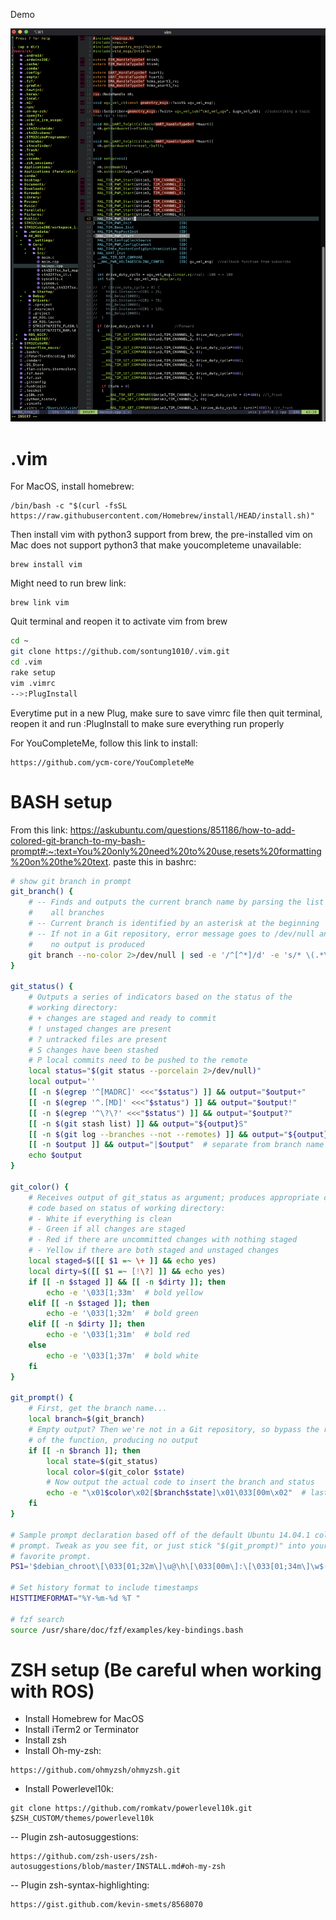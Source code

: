 Demo

![Demo](Demo.png)


.vim
====
For MacOS, install homebrew:
```
/bin/bash -c "$(curl -fsSL https://raw.githubusercontent.com/Homebrew/install/HEAD/install.sh)"
```
Then install vim with python3 support from brew, the pre-installed vim on Mac does not support python3 that make youcompleteme unavailable:
```
brew install vim
```
Might need to run brew link:
```
brew link vim
```
Quit terminal and reopen it to activate vim from brew

```bash
cd ~
git clone https://github.com/sontung1010/.vim.git
cd .vim
rake setup
vim .vimrc
-->:PlugInstall
```

Everytime put in a new Plug, make sure to save vimrc file then quit terminal, reopen it and run :PlugInstall to make sure everything run properly

For YouCompleteMe, follow this link to install:

```
https://github.com/ycm-core/YouCompleteMe
```

BASH setup
====
From this link: https://askubuntu.com/questions/851186/how-to-add-colored-git-branch-to-my-bash-prompt#:~:text=You%20only%20need%20to%20use,resets%20formatting%20on%20the%20text.
paste this in bashrc:

```bash
# show git branch in prompt
git_branch() {
    # -- Finds and outputs the current branch name by parsing the list of
    #    all branches
    # -- Current branch is identified by an asterisk at the beginning
    # -- If not in a Git repository, error message goes to /dev/null and
    #    no output is produced
    git branch --no-color 2>/dev/null | sed -e '/^[^*]/d' -e 's/* \(.*\)/\1/'
}

git_status() {
    # Outputs a series of indicators based on the status of the
    # working directory:
    # + changes are staged and ready to commit
    # ! unstaged changes are present
    # ? untracked files are present
    # S changes have been stashed
    # P local commits need to be pushed to the remote
    local status="$(git status --porcelain 2>/dev/null)"
    local output=''
    [[ -n $(egrep '^[MADRC]' <<<"$status") ]] && output="$output+"
    [[ -n $(egrep '^.[MD]' <<<"$status") ]] && output="$output!"
    [[ -n $(egrep '^\?\?' <<<"$status") ]] && output="$output?"
    [[ -n $(git stash list) ]] && output="${output}S"
    [[ -n $(git log --branches --not --remotes) ]] && output="${output}P"
    [[ -n $output ]] && output="|$output"  # separate from branch name
    echo $output
}

git_color() {
    # Receives output of git_status as argument; produces appropriate color
    # code based on status of working directory:
    # - White if everything is clean
    # - Green if all changes are staged
    # - Red if there are uncommitted changes with nothing staged
    # - Yellow if there are both staged and unstaged changes
    local staged=$([[ $1 =~ \+ ]] && echo yes)
    local dirty=$([[ $1 =~ [!\?] ]] && echo yes)
    if [[ -n $staged ]] && [[ -n $dirty ]]; then
        echo -e '\033[1;33m'  # bold yellow
    elif [[ -n $staged ]]; then
        echo -e '\033[1;32m'  # bold green
    elif [[ -n $dirty ]]; then
        echo -e '\033[1;31m'  # bold red
    else
        echo -e '\033[1;37m'  # bold white
    fi
}

git_prompt() {
    # First, get the branch name...
    local branch=$(git_branch)
    # Empty output? Then we're not in a Git repository, so bypass the rest
    # of the function, producing no output
    if [[ -n $branch ]]; then
        local state=$(git_status)
        local color=$(git_color $state)
        # Now output the actual code to insert the branch and status
        echo -e "\x01$color\x02[$branch$state]\x01\033[00m\x02"  # last bit resets color
    fi
}

# Sample prompt declaration based off of the default Ubuntu 14.04.1 color
# prompt. Tweak as you see fit, or just stick "$(git_prompt)" into your
# favorite prompt.
PS1='$debian_chroot\[\033[01;32m\]\u@\h\[\033[00m\]:\[\033[01;34m\]\w$(git_prompt)\[\033[00m\]\$ '

# Set history format to include timestamps
HISTTIMEFORMAT="%Y-%m-%d %T "

# fzf search
source /usr/share/doc/fzf/examples/key-bindings.bash
```

ZSH setup (Be careful when working with ROS)
====

- Install Homebrew for MacOS
- Install iTerm2 or Terminator
- Install zsh
- Install Oh-my-zsh:
```
https://github.com/ohmyzsh/ohmyzsh.git
```
- Install Powerlevel10k:
```
git clone https://github.com/romkatv/powerlevel10k.git $ZSH_CUSTOM/themes/powerlevel10k
```
-- Plugin zsh-autosuggestions:
```
https://github.com/zsh-users/zsh-autosuggestions/blob/master/INSTALL.md#oh-my-zsh
```
-- Plugin zsh-syntax-highlighting:
```
https://gist.github.com/kevin-smets/8568070
```
